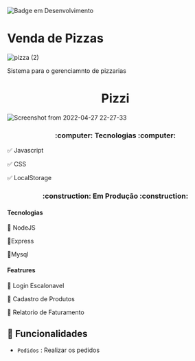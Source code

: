 ![Badge em Desenvolvimento](http://img.shields.io/static/v1?label=STATUS&message=EM%20DESENVOLVIMENTO&color=GREEN&style=for-the-badge)


# Venda de Pizzas 
![pizza (2)](https://user-images.githubusercontent.com/50186745/165603035-79cddd0a-cf9a-4a5d-b37e-4970ec4f49e9.png)

Sistema para o gerenciamnto de pizzarias 


<h1 align="center"> Pizzi </h1>

![Screenshot from 2022-04-27 22-27-33](https://user-images.githubusercontent.com/50186745/165658035-8b1215fc-1ef6-4140-9f92-bc87bae016f4.png)


<h3 align="center">
    :computer: Tecnologias :computer:
</h3>
    
:white_check_mark: Javascript
    
:white_check_mark: CSS
    
:white_check_mark: LocalStorage
    
<h3 align="center"> 
    :construction:  Em Produção  :construction:
 </h3>
 
 
 <h4> Tecnologias </h4>
 
 :black_square_button: NodeJS
 
 :black_square_button:Express
 
 :black_square_button:Mysql
 
 <h4>Featrures</h4>
 
 
 :black_square_button: Login Escalonavel
 
 :black_square_button: Cadastro de Produtos
 
 :black_square_button: Relatorio de Faturamento
    
 



## :hammer: Funcionalidades 

- `Pedidos` : Realizar os pedidos





